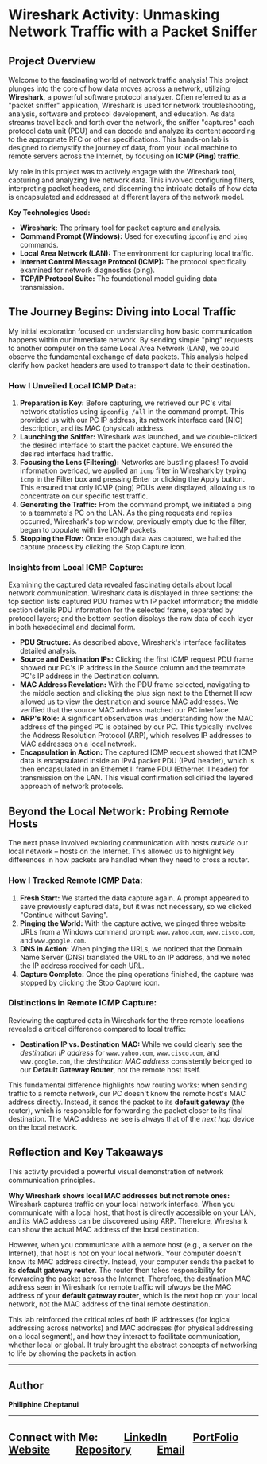 # Wireshark Activity: Unmasking Network Traffic with a Packet Sniffer

## Project Overview

Welcome to the fascinating world of network traffic analysis! This project plunges into the core of how data moves across a network, utilizing **Wireshark**, a powerful software protocol analyzer. Often referred to as a "packet sniffer" application, Wireshark is used for network troubleshooting, analysis, software and protocol development, and education. As data streams travel back and forth over the network, the sniffer "captures" each protocol data unit (PDU) and can decode and analyze its content according to the appropriate RFC or other specifications. This hands-on lab is designed to demystify the journey of data, from your local machine to remote servers across the Internet, by focusing on **ICMP (Ping) traffic**.

My role in this project was to actively engage with the Wireshark tool, capturing and analyzing live network data. This involved configuring filters, interpreting packet headers, and discerning the intricate details of how data is encapsulated and addressed at different layers of the network model.

**Key Technologies Used:**

* **Wireshark:** The primary tool for packet capture and analysis.
* **Command Prompt (Windows):** Used for executing `ipconfig` and `ping` commands.
* **Local Area Network (LAN):** The environment for capturing local traffic.
* **Internet Control Message Protocol (ICMP):** The protocol specifically examined for network diagnostics (ping).
* **TCP/IP Protocol Suite:** The foundational model guiding data transmission.

## The Journey Begins: Diving into Local Traffic

My initial exploration focused on understanding how basic communication happens within our immediate network. By sending simple "ping" requests to another computer on the same Local Area Network (LAN), we could observe the fundamental exchange of data packets. This analysis helped clarify how packet headers are used to transport data to their destination.

### How I Unveiled Local ICMP Data:

1.  **Preparation is Key:** Before capturing, we retrieved our PC's vital network statistics using `ipconfig /all` in the command prompt. This provided us with our PC IP address, its network interface card (NIC) description, and its MAC (physical) address.
2.  **Launching the Sniffer:** Wireshark was launched, and we double-clicked the desired interface to start the packet capture. We ensured the desired interface had traffic.
3.  **Focusing the Lens (Filtering):** Networks are bustling places! To avoid information overload, we applied an `icmp` filter in Wireshark by typing `icmp` in the Filter box and pressing Enter or clicking the Apply button. This ensured that only ICMP (ping) PDUs were displayed, allowing us to concentrate on our specific test traffic.
4.  **Generating the Traffic:** From the command prompt, we initiated a ping to a teammate's PC on the LAN. As the ping requests and replies occurred, Wireshark's top window, previously empty due to the filter, began to populate with live ICMP packets.
5.  **Stopping the Flow:** Once enough data was captured, we halted the capture process by clicking the Stop Capture icon.

### Insights from Local ICMP Capture:

Examining the captured data revealed fascinating details about local network communication. Wireshark data is displayed in three sections: the top section lists captured PDU frames with IP packet information; the middle section details PDU information for the selected frame, separated by protocol layers; and the bottom section displays the raw data of each layer in both hexadecimal and decimal form.

* **PDU Structure:** As described above, Wireshark's interface facilitates detailed analysis.
* **Source and Destination IPs:** Clicking the first ICMP request PDU frame showed our PC's IP address in the Source column and the teammate PC's IP address in the Destination column.
* **MAC Address Revelation:** With the PDU frame selected, navigating to the middle section and clicking the plus sign next to the Ethernet II row allowed us to view the destination and source MAC addresses. We verified that the source MAC address matched our PC interface.
* **ARP's Role:** A significant observation was understanding how the MAC address of the pinged PC is obtained by our PC. This typically involves the Address Resolution Protocol (ARP), which resolves IP addresses to MAC addresses on a local network.
* **Encapsulation in Action:** The captured ICMP request showed that ICMP data is encapsulated inside an IPv4 packet PDU (IPv4 header), which is then encapsulated in an Ethernet II frame PDU (Ethernet II header) for transmission on the LAN. This visual confirmation solidified the layered approach of network protocols.

## Beyond the Local Network: Probing Remote Hosts

The next phase involved exploring communication with hosts *outside* our local network – hosts on the Internet. This allowed us to highlight key differences in how packets are handled when they need to cross a router.

### How I Tracked Remote ICMP Data:

1.  **Fresh Start:** We started the data capture again. A prompt appeared to save previously captured data, but it was not necessary, so we clicked "Continue without Saving".
2.  **Pinging the World:** With the capture active, we pinged three website URLs from a Windows command prompt: `www.yahoo.com`, `www.cisco.com`, and `www.google.com`.
3.  **DNS in Action:** When pinging the URLs, we noticed that the Domain Name Server (DNS) translated the URL to an IP address, and we noted the IP address received for each URL.
4.  **Capture Complete:** Once the ping operations finished, the capture was stopped by clicking the Stop Capture icon.

### Distinctions in Remote ICMP Capture:

Reviewing the captured data in Wireshark for the three remote locations  revealed a critical difference compared to local traffic:

* **Destination IP vs. Destination MAC:** While we could clearly see the *destination IP address* for `www.yahoo.com`, `www.cisco.com`, and `www.google.com`, the *destination MAC address* consistently belonged to our **Default Gateway Router**, not the remote host itself.

This fundamental difference highlights how routing works: when sending traffic to a remote network, our PC doesn't know the remote host's MAC address directly. Instead, it sends the packet to its **default gateway** (the router), which is responsible for forwarding the packet closer to its final destination. The MAC address we see is always that of the *next hop* device on the local network.

## Reflection and Key Takeaways

This activity provided a powerful visual demonstration of network communication principles.

**Why Wireshark shows local MAC addresses but not remote ones:**
Wireshark captures traffic on your local network interface. When you communicate with a local host, that host is directly accessible on your LAN, and its MAC address can be discovered using ARP. Therefore, Wireshark can show the actual MAC address of the local destination.

However, when you communicate with a remote host (e.g., a server on the Internet), that host is not on your local network. Your computer doesn't know its MAC address directly. Instead, your computer sends the packet to its **default gateway router**. The router then takes responsibility for forwarding the packet across the Internet. Therefore, the destination MAC address seen in Wireshark for remote traffic will *always* be the MAC address of your **default gateway router**, which is the next hop on your local network, not the MAC address of the final remote destination.

This lab reinforced the critical roles of both IP addresses (for logical addressing across networks) and MAC addresses (for physical addressing on a local segment), and how they interact to facilitate communication, whether local or global. It truly brought the abstract concepts of networking to life by showing the packets in action.

---
## Author

**Philiphine Cheptanui**


---
**Connect with Me:** &emsp;&emsp;
[LinkedIn](http://linkedin.com/in/philiphinecheptanui) &emsp;&emsp;
[PortFolio Website](https://compnetworksecurity.blogspot.com/) &emsp;&emsp;
[Repository](https://github.com/philiphineck/Use-Wireshark-to-View-Network-Traffic) &emsp;&emsp;
[Email](koimaphilipine@gmail.com) &emsp;&emsp;
---

